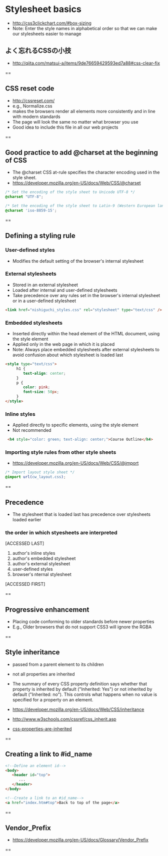 # Stylesheet basics

- http://css3clickchart.com/#box-sizing
- Note: Enter the style names in alphabetical order so that we can make our stylesheets easier to manage

## よく忘れるCSSの小技
- http://qiita.com/matsui-a/items/9de76659429593ed7a88#css-clear-fix

==

## CSS reset code
- http://cssreset.com/
- e.g., Normalize.css
- makes the browsers render all elements more consistently and in line with modern standards
- The page will look the same no matter what browser you use
- Good idea to include this file in all our web projects

==

## Good practice to add @charset at the beginning of CSS
- The @charset CSS at-rule specifies the character encoding used in the style sheet.
- https://developer.mozilla.org/en-US/docs/Web/CSS/@charset

```css
/* Set the encoding of the style sheet to Unicode UTF-8 */
@charset "UTF-8";  

/* Set the encoding of the style sheet to Latin-9 (Western European languages, with euro sign) */
@charset 'iso-8859-15'; 
```

==

## Defining a styling rule

### User-defined styles

- Modifies the default setting of the browser's internal stylesheet

### External stylesheets

- Stored in an external stylesheet
- Loaded after internal and user-defined stylesheets
- Take precedence over any rules set in the browser's internal stylesheet or in a user-defined stylesheet

```html
<link href="nishiguchi_styles.css" rel="stylesheet" type="text/css" />
```

### Embedded stylesheets

- Inserted directly within the head element of the HTML document, using the style element
- Applied only in the web page in which it is placed
- Note: Always place embedded stylesheets  after external stylesheets to avoid confusion about which stylesheet is loaded last

```html
<style type="text/css">
     h1 {
        text-align: center;
     }
     p {
        color: pink;
        font-size: 50px;
     }
</style>
```

### Inline styles

- Applied directly to specific elements, using the style element
- Not recommended
```html
 <h4 style="color: green; text-align: center;">Course Outline</h4>
```

### Importing style rules from other style sheets
- https://developer.mozilla.org/en-US/docs/Web/CSS/@import

```css
/* Import layout style sheet */
@import url(cw_layout.css);
```

==

## Precedence
- The stylesheet that is loaded last has precedence over stylesheets loaded earlier

### the order in which styesheets are interpreted
[ACCESSED LAST]

1. author's inline styles
2. author's embedded stylesheet
3. author's external stylesheet
4. user-defined styles
5. browser's nternal stylesheet

[ACCESSED FIRST]

==

## Progressive enhancement
- Placing code conforming to older standards before newer properties
- E.g., Older browsers that do not support CSS3 will ignore the RGBA

==

## Style inheritance
- passed from a parent element to its children
- not all properties are inherited
- The summary of every CSS property definition says whether that property is inherited by default ("Inherited: Yes") or not inherited by default ("Inherited: no"). This controls what happens when no value is specified for a property on an element.

- https://developer.mozilla.org/en-US/docs/Web/CSS/inheritance
- http://www.w3schools.com/cssref/css_inherit.asp
- [css-properties-are-inherited](http://stackoverflow.com/questions/5612302/which-css-properties-are-inherited)

==

## Creating a link to #id_name

```html
<!--Define an element id-->
<body>
   <header id="top">
      ...
   </header>
</body>

<!--Create a link to an #id_name-->
<a href="index.htm#top">Back to top of the page</a>
```

==

## Vendor_Prefix
- https://developer.mozilla.org/en-US/docs/Glossary/Vendor_Prefix

==
